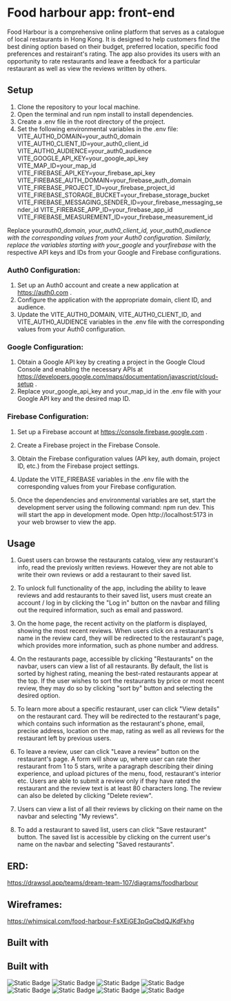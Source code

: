 # Food harbour app: front-end

Food Harbour is a comprehensive online platform that serves as a catalogue of local restaurants in Hong Kong. It is designed to help customers find the best dining option based on their budget, preferred location, specific food preferences and restairant's rating. The app also provides its users with an opportunity to rate restaurants and leave a feedback for a particular restaurant as well as view the reviews written by others.

## Setup

1. Clone the repository to your local machine.
2. Open the terminal and run npm install to install dependencies.
3. Create a .env file in the root directory of the project.
4. Set the following environmental variables in the .env file:
   VITE_AUTH0_DOMAIN=your_auth0_domain
   VITE_AUTH0_CLIENT_ID=your_auth0_client_id
   VITE_AUTH0_AUDIENCE=your_auth0_audience
   VITE_GOOGLE_API_KEY=your_google_api_key
   VITE_MAP_ID=your_map_id
   VITE_FIREBASE_API_KEY=your_firebase_api_key
   VITE_FIREBASE_AUTH_DOMAIN=your_firebase_auth_domain
   VITE_FIREBASE_PROJECT_ID=your_firebase_project_id
   VITE_FIREBASE_STORAGE_BUCKET=your_firebase_storage_bucket
   VITE_FIREBASE_MESSAGING_SENDER_ID=your_firebase_messaging_sender_id
   VITE_FIREBASE_APP_ID=your_firebase_app_id
   VITE_FIREBASE_MEASUREMENT_ID=your_firebase_measurement_id

Replace your*auth0_domain, your_auth0_client_id, your_auth0_audience with the corresponding values from your Auth0 configuration. Similarly, replace the variables starting with your_google* and your*firebase* with the respective API keys and IDs from your Google and Firebase configurations.

### Auth0 Configuration:

1.  Set up an Auth0 account and create a new application at https://auth0.com .
2.  Configure the application with the appropriate domain, client ID, and audience.
3.  Update the VITE_AUTH0_DOMAIN, VITE_AUTH0_CLIENT_ID, and VITE_AUTH0_AUDIENCE variables in the .env file with the corresponding values from your Auth0 configuration.

### Google Configuration:

1.  Obtain a Google API key by creating a project in the Google Cloud Console and enabling the necessary APIs at https://developers.google.com/maps/documentation/javascript/cloud-setup .
2.  Replace your_google_api_key and your_map_id in the .env file with your Google API key and the desired map ID.

### Firebase Configuration:

1.  Set up a Firebase account at https://console.firebase.google.com .
2.  Create a Firebase project in the Firebase Console.
3.  Obtain the Firebase configuration values (API key, auth domain, project ID, etc.) from the Firebase project settings.
4.  Update the VITE_FIREBASE variables in the .env file with the corresponding values from your Firebase configuration.

5.  Once the dependencies and environmental variables are set, start the development server using the following command: npm run dev.
    This will start the app in development mode. Open http://localhost:5173 in your web browser to view the app.

## Usage

1. Guest users can browse the restaurants catalog, view any restaurant's info, read the previosly written reviews. However they are not able to write their own reviews or add a restaurant to their saved list.

2. To unlock full functionality of the app, including the ability to leave reviews and add restaurants to their saved list, users must create an account / log in by clicking the "Log in" button on the navbar and filling out the required information, such as email and password.

3. On the home page, the recent activity on the platform is displayed, showing the most recent reviews. When users click on a restaurant's name in the review card, they will be redirected to the restaurant's page, which provides more information, such as phone number and address.

4. On the restaurants page, accessible by clicking "Restaurants" on the navbar, users can view a list of all restaurants. By default, the list is sorted by highest rating, meaning the best-rated restaurants appear at the top. If the user wishes to sort the restaurants by price or most recent review, they may do so by clicking "sort by" button and selecting the desired option.

5. To learn more about a specific restaurant, user can click "View details" on the restaurant card. They will be redirected to the restaurant's page, which contains such information as the restaurant's phone, email, precise address, location on the map, rating as well as all reviews for the restaurant left by previous users.

6. To leave a review, user can click "Leave a review" button on the restaurant's page. A form will show up, where user can rate ther restaurant from 1 to 5 stars, write a paragraph describing their dining experience, and upload pictures of the menu, food, restaurant's interior etc. Users are able to submit a review only if they have rated the restaurant and the review text is at least 80 characters long. The review can also be deleted by clicking "Delete review".

7. Users can view a list of all their reviews by clicking on their name on the navbar and selecting "My reviews".

8. To add a restaurant to saved list, users can click "Save restaurant" button. The saved list is accessible by clicking on the current user's name on the navbar and selecting "Saved restaurants".

## ERD:

https://drawsql.app/teams/dream-team-107/diagrams/foodharbour

## Wireframes:

https://whimsical.com/food-harbour-FsXEiGE3pGqCbdQJKdFkhg

## Built with

## Built with

![Static Badge](https://img.shields.io/badge/React-61DBFB?style=for-the-badge&logo=React&labelColor=black) ![Static Badge](https://img.shields.io/badge/vite-%237c73e6?style=for-the-badge&logo=vite&labelColor=black) ![Static Badge](https://img.shields.io/badge/typescript-%239fd3c7?style=for-the-badge&logo=typescript&logoColor=%239fd3c7&labelColor=black&color=%239fd3c7)
![Static Badge](https://img.shields.io/badge/auth0-%20%23f95959?style=for-the-badge&logo=auth0&labelColor=black) ![Static Badge](https://img.shields.io/badge/firebase-%23afc5ff?style=for-the-badge&logo=chakra%20ui&logoColor=%20%23afc5ff&labelColor=black&color=%20%23afc5ff)
![Static Badge](https://img.shields.io/badge/Axios-FAFAF9?style=for-the-badge&logo=Axios&labelColor=black) ![Static Badge](https://img.shields.io/badge/chakra%20UI-%23ff9a3c?style=for-the-badge&logo=chakra%20ui&logoColor=%23ff9a3c&labelColor=black&color=%23ff9a3c)
![Static Badge](https://img.shields.io/badge/.env-4AE97A?style=for-the-badge&logo=dotenv&logoColor=4AE97A&labelColor=black)
